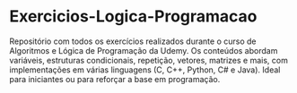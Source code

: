 # Exercicios-Logica-Programacao
Repositório com todos os exercícios realizados durante o curso de Algoritmos e Lógica de Programação da Udemy. Os conteúdos abordam variáveis, estruturas condicionais, repetição, vetores, matrizes e mais, com implementações em várias linguagens (C, C++, Python, C# e Java). Ideal para iniciantes ou para reforçar a base em programação.
